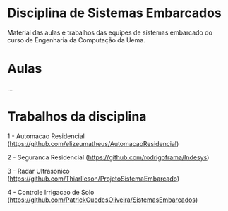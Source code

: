 # Disciplina de Sistemas Embarcados
Material das aulas e trabalhos das equipes de sistemas embarcado do curso de Engenharia da Computação da Uema.

# Aulas
...

# Trabalhos da disciplina

1 - Automacao Residencial (https://github.com/elizeumatheus/AutomacaoResidencial)

2 - Seguranca Residencial (https://github.com/rodrigoframa/Indesys)

3 - Radar Ultrasonico (https://github.com/Thiarlleson/ProjetoSistemaEmbarcado)

4 - Controle Irrigacao de Solo (https://github.com/PatrickGuedesOliveira/SistemasEmbarcados)
